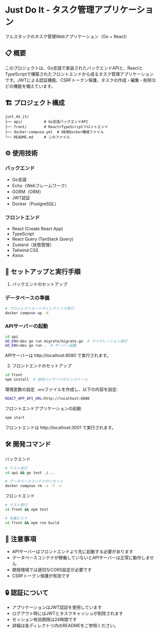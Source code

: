 # Just Do It - タスク管理アプリケーション
フルスタックのタスク管理Webアプリケーション（Go + React）

## 📋 概要
このプロジェクトは、Go言語で実装されたバックエンドAPIと、ReactとTypeScriptで構築されたフロントエンドから成るタスク管理アプリケーションです。JWTによる認証機能、CSRFトークン保護、タスクの作成・編集・削除などの機能を備えています。

## 🏗️ プロジェクト構成
```
just_do_it/
├── api/          # Go言語バックエンドAPI
├── front/        # React+TypeScriptフロントエンド
├── docker-compose.yml  # DB用Docker構成ファイル
└── README.md     # このファイル
```

## ⚙️ 使用技術
### バックエンド
- Go言語
- Echo（Webフレームワーク）
- GORM（ORM）
- JWT認証
- Docker（PostgreSQL）

### フロントエンド
- React (Create React App)
- TypeScript
- React Query (TanStack Query)
- Zustand（状態管理）
- Tailwind CSS
- Axios

## 🚀 セットアップと実行手順
1. バックエンドのセットアップ

### データベースの準備
```bash
# プロジェクトルートディレクトリで実行
docker compose up -d
```

### APIサーバーの起動
```bash
cd api
GO_ENV=dev go run migrate/migrate.go  # マイグレーション実行
GO_ENV=dev go run .  # サーバー起動
```
APIサーバーは http://localhost:8080 で実行されます。

2. フロントエンドのセットアップ
```bash
cd front
npm install  # 依存パッケージのインストール
```
環境変数の設定
```.env```ファイルを作成し、以下の内容を設定:
```bash
REACT_APP_API_URL=http://localhost:8080
```

フロントエンドアプリケーションの起動
```bash
npm start
```
フロントエンドは http://localhost:3001 で実行されます。

## 🛠️ 開発コマンド
バックエンド
```bash
# テスト実行
cd api && go test ./...

# データベースコンテナのリセット
docker compose rm -s -f -v
```

フロントエンド
```bash
# テスト実行
cd front && npm test

# 本番ビルド
cd front && npm run build
```

## 📝 注意事項
- APIサーバーはフロントエンドより先に起動する必要があります
- データベースコンテナが稼働していないとAPIサーバーは正常に動作しません
- 開発環境では適切なCORS設定が必要です
- CSRFトークン保護が有効です

## 🔒 認証について
- アプリケーションはJWT認証を使用しています
- ログアウト時にはJWTとタスクキャッシュが削除されます
- セッション有効期限は24時間です
- 詳細は各ディレクトリ内のREADMEをご参照ください。